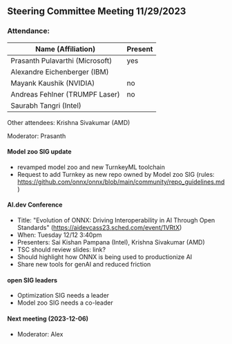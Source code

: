 ## Steering Committee Meeting 11/29/2023

### Attendance:

| Name (Affiliation)              | Present  |
| ------------------------------- | -------- |
| Prasanth Pulavarthi (Microsoft) | yes |
| Alexandre Eichenberger (IBM)    |  |
| Mayank Kaushik (NVIDIA)         | no |
| Andreas Fehlner (TRUMPF Laser)  | no |
| Saurabh Tangri (Intel)          |  |

Other attendees: Krishna Sivakumar (AMD)

Moderator: Prasanth

#### Model zoo SIG update
- revamped model zoo and new TurnkeyML toolchain
- Request to add Turnkey as new repo owned by Model zoo SIG (rules: https://github.com/onnx/onnx/blob/main/community/repo_guidelines.md)

#### AI.dev Conference
- Title: "Evolution of ONNX: Driving Interoperability in AI Through Open Standards" (https://aidevcass23.sched.com/event/1VRtX)
- When: Tuesday 12/12 3:40pm
- Presenters: Sai Kishan Pampana (Intel), Krishna Sivakumar (AMD)
- TSC should review slides: link?
- Should highlight how ONNX is being used to productionize AI
- Share new tools for genAI and reduced friction

#### open SIG leaders
- Optimization SIG needs a leader
- Model zoo SIG needs a co-leader

#### Next meeting (2023-12-06) 
 - Moderator: Alex
